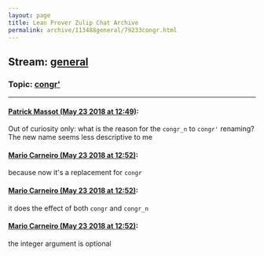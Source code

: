 ```yaml
---
layout: page
title: Lean Prover Zulip Chat Archive 
permalink: archive/113488general/79233congr.html
---
```


## Stream: [general](index.html)
### Topic: [congr'](79233congr.html)

---

#### [Patrick Massot (May 23 2018 at 12:49)](https://leanprover.zulipchat.com/#narrow/stream/113488-general/topic/congr%27/near/126971141):
Out of curiosity only: what is the reason for the `congr_n` to `congr'` renaming? The new name seems less descriptive to me

#### [Mario Carneiro (May 23 2018 at 12:52)](https://leanprover.zulipchat.com/#narrow/stream/113488-general/topic/congr%27/near/126971259):
because now it's a replacement for `congr`

#### [Mario Carneiro (May 23 2018 at 12:52)](https://leanprover.zulipchat.com/#narrow/stream/113488-general/topic/congr%27/near/126971265):
it does the effect of both `congr` and `congr_n`

#### [Mario Carneiro (May 23 2018 at 12:52)](https://leanprover.zulipchat.com/#narrow/stream/113488-general/topic/congr%27/near/126971268):
the integer argument is optional

